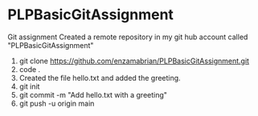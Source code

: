 # PLPBasicGitAssignment

Git assignment
Created a remote repository in my git hub account called "PLPBasicGitAssignment"

1. git clone https://github.com/enzamabrian/PLPBasicGitAssignment.git
2. code .
3. Created the file hello.txt and added the greeting.
4. git init
5. git commit -m "Add hello.txt with a greeting"
6. git push -u origin main

